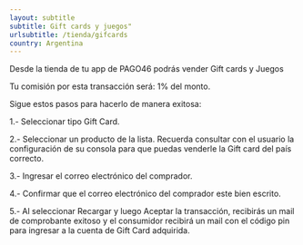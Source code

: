 ```yaml
---
layout: subtitle
subtitle: Gift cards y juegos"
urlsubtitle: /tienda/gifcards
country: Argentina
---
```

Desde la tienda de tu app de PAGO46 podrás vender Gift cards y Juegos

Tu comisión por esta transacción será: 1% del monto.

Sigue estos pasos para hacerlo de manera exitosa:

1.- Seleccionar tipo Gift Card.

2.- Seleccionar un producto de la lista. Recuerda consultar con el usuario la configuración de su consola para que puedas venderle la Gift card del país correcto.

3.- Ingresar el correo electrónico del comprador.

4.- Confirmar que el correo electrónico del comprador este bien escrito.

5.- Al seleccionar Recargar y luego Aceptar la transacción, recibirás un mail de comprobante exitoso y el consumidor recibirá un mail con el código pin para ingresar a la cuenta de Gift Card adquirida.